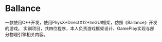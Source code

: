 # Ballance
一款使用C++开发，使用PhysX+DirectX12+ImGUI框架，仿照《Ballance》开发的游戏。 实训项目，共四位程序，本人负责游戏框架设计、GamePlay实现与部分物理引擎相关内容。
